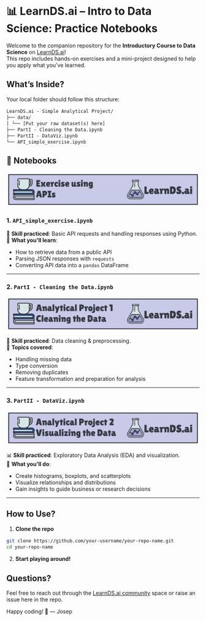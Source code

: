 # 📊 LearnDS.ai – Intro to Data Science: Practice Notebooks

Welcome to the companion repository for the **Introductory Course to Data Science** on [LearnDS.ai](https://www.learndatascience.ai/spaces/10362739/content)!  
This repo includes hands-on exercises and a mini-project designed to help you apply what you’ve learned.

## What’s Inside?
Your local folder should follow this structure:
```
LearnDS.ai - Simple Analytical Project/
├── data/
│ └── [Put your raw dataset(s) here]
├── PartI - Cleaning the Data.ipynb
├── PartII - DataViz.ipynb
└── API_simple_exercise.ipynb
```

## 📘 Notebooks

![image.png](imgs/learnds_apis.png)

### 1. `API_simple_exercise.ipynb`  
🔹 **Skill practiced**: Basic API requests and handling responses using Python.  
🔹 **What you'll learn**:
- How to retrieve data from a public API
- Parsing JSON responses with `requests`
- Converting API data into a `pandas` DataFrame

---

### 2. `PartI - Cleaning the Data.ipynb`  

![image.png](imgs/learnds_project1.png)

🧹 **Skill practiced**: Data cleaning & preprocessing.  
🔹 **Topics covered**:
- Handling missing data
- Type conversion
- Removing duplicates
- Feature transformation and preparation for analysis

---

### 3. `PartII - DataViz.ipynb`  

![image.png](imgs/learnds_project2.png)

📊 **Skill practiced**: Exploratory Data Analysis (EDA) and visualization.  
🔹 **What you'll do**:
- Create histograms, boxplots, and scatterplots
- Visualize relationships and distributions
- Gain insights to guide business or research decisions

---

## How to Use?

1. **Clone the repo**  
```bash
git clone https://github.com/your-username/your-repo-name.git
cd your-repo-name
```

2. **Start playing around!**

## Questions?
Feel free to reach out through the [LearnDS.ai community](https://www.learndatascience.ai/spaces/10362739/feed) space or raise an issue here in the repo.

Happy coding! 🚀
— Josep


